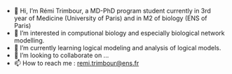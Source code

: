 - 👋 Hi, I’m Rémi Trimbour, a MD-PhD program student currently in 3rd year of Medicine (University of Paris) and in M2 of biology (ENS of Paris)
- 👀 I’m interested in computional biology and especially biological network modelling.
- 🌱 I’m currently learning logical modeling and analysis of logical models.
- 💞️ I’m looking to collaborate on ...
- 📫 How to reach me : remi.trimbour@ens.fr

<!---
r-trimbour/r-trimbour is a ✨ special ✨ repository because its `README.md` (this file) appears on your GitHub profile.
You can click the Preview link to take a look at your changes.
--->
